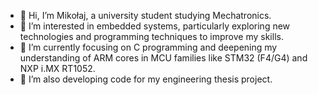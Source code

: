 - 👋 Hi, I’m Mikołaj, a university student studying Mechatronics.
- 👀 I’m interested in embedded systems, particularly exploring new technologies and programming techniques to improve my skills.
- 🌱 I’m currently focusing on C programming and deepening my understanding of ARM cores in MCU families like STM32 (F4/G4) and NXP i.MX RT1052.
- 🧩 I’m also developing code for my engineering thesis project.

<!--
- 💞️ I’m looking to collaborate on beginner 
- 📫 How to reach me ...

<!---
Mr-Hydro/Mr-Hydro is a ✨ special ✨ repository because its `README.md` (this file) appears on your GitHub profile.
You can click the Preview link to take a look at your changes.
--->
